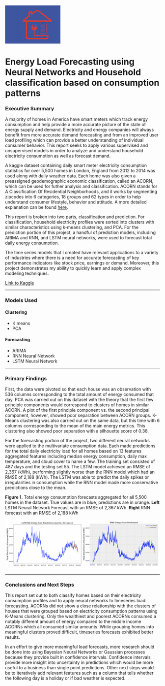 ![](images/icon.png)

# Energy Load Forecasting using Neural Networks and Household classification based on consumption patterns

### Executive Summary

A majority of homes in America have smart meters which track energy consumption and help provide a more accurate picture of the state of energy supply and demand. Electricity and energy companies will always benefit from more accurate demand forecasting and from an improved user load profiling which can provide a better understanding of individual consumer behavior. This report seeks to apply various supervised and unsupervised models in order to analyze and understand household electricity consumption as well as forecast demand. 

A kaggle dataset containing daily smart meter electricity consumption statistics for over 5,500 homes in London, England from 2012 to 2014 was used along with daily weather data. Each home was also given a preassigned geodemographic economic classification, called an ACORN, which can be used for futher analysis and classification. ACORN stands for A Classification Of Residential Neighborhoods, and it works by segmenting zipcodes into 6 categories, 18 groups and 62 types in order to help understand consumer lifestyle, behavior and attitude. A more detailed explanation can be found [here](https://acorn.caci.co.uk/what-is-acorn).

This report is broken into two parts, classification and prediction. For classification, household electricity profiles were sorted into clusters with similar characteristics using k-means clustering, and PCA. For the prediction portion of this project, a handful of prediction models, including ARIMA and RNN, and LSTM neural networks, were used to forecast total daily energy consumption.

The time series models that I created have relevant applications to a variety of industries where there is a need for accurate forecasting of key performance indicators like stock price, earnings or demand. Moreover, this project demonstrates my ability to quickly learn and apply complex modeling techniques.

[Link to Kaggle](https://www.kaggle.com/jeanmidev/smart-meters-in-london)

---

### Models Used

#### Clustering
* K means
* PCA

#### Forecasting
* ARIMA
* RNN Neural Network
* LSTM Neural Network

---

### Primary Findings

First, the data were pivoted so that each house was an observation with 536 columns corresponding to the total amount of energy consumed that day. PCA was carried out on this dataset with the theory that the first few principle components would correspond to clusters of homes in similar ACORN. A plot of the first principle component vs. the second principal component, however, showed poor separation between ACORN groups. K-Means clustering was also carried out on the same data, but this time with 6 columns corresponding to the mean of the main energy metrics. This clustering also showed poor separation with a silhouette score of 0.38.

For the forecasting portion of the project, two different neural networks were applied to the multivariate consumption data. Each made predictions for the total daily electricity load for all homes based on 13 features aggregated features including median energy consumption, daily max temperature, and cloud cover to name a few. The training set consisted of 487 days and the testing set 55. The LSTM model achieved an RMSE of 2,367 (kWh), performing slightly worse than the RNN model which had an RMSE of 2,188 (kWh). The LSTM was able to predict the daily spikes or irregularities in consumption while the RNN model made more conservative predictions close to the mean. 

**Figure 1.** Total energy consumption forecasts aggregated for all 5,500 homes in the dataset. True values are in blue, predictions are in orange. **Left** LSTM Neural Network Forecast with an RMSE of 2,367 kWh. **Right** RNN forecast with an RMSE of 2,188 kWh

![](images/nn_forecast.png)

---

### Conclusions and Next Steps

This report set out to both classify homes based on their electricity consumption profiles and to apply neural networks to timeseries load forecasting. ACORNs did not show a close relationship with the clusters of houses that were grouped based on electricity consumption patterns using K-Means clustering. Only the wealthiest and poorest ACORNs consumed a notably different amount of energy compared to the middle income ACORNs which all consumed similar amounts. While grouping homes into meaningful clusters proved difficult, timeseries forecasts exhibited better results. 

In an effort to give more meaningful load forecasts, more research should be done into using Bayesian Neural Networks or Gaussian processes because they provide built in confidence intervals. Confidence intervals provide more insight into uncertainty in predictions which would be more useful to a business than single point predictions. Other next steps would be to iteratively add relevant features such as a column that tells whether the following day is a holiday or if bad weather is expected. 
